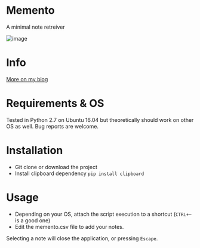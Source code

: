 # Memento
A minimal note retreiver

![image](https://user-images.githubusercontent.com/3144671/30245112-f7d8a8ce-95cf-11e7-8d8d-065b2f81a571.png)

# Info
[More on my blog](http://piqoni.github.io/memento-quick-launch-your-notes-to-the-clipboard.html)
# Requirements & OS
Tested in Python 2.7 on Ubuntu 16.04 but theoretically should work on other OS as well. Bug reports are welcome.

# Installation
- Git clone or download the project
- Install clipboard dependency
  ``` pip install clipboard ```
# Usage
- Depending on your OS, attach the script execution to a shortcut (`CTRL+~` is a good one)
- Edit the memento.csv file to add your notes. 

Selecting a note will close the application, or pressing `Escape`.
